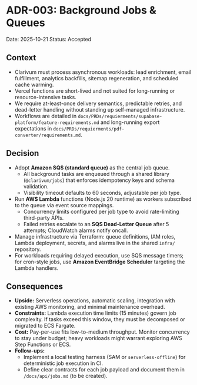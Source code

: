 # ADR-003: Background Jobs & Queues
Date: 2025-10-21
Status: Accepted

## Context
- Clarivum must process asynchronous workloads: lead enrichment, email fulfillment, analytics backfills, sitemap regeneration, and scheduled cache warming.
- Vercel functions are short-lived and not suited for long-running or resource-intensive tasks.
- We require at-least-once delivery semantics, predictable retries, and dead-letter handling without standing up self-managed infrastructure.
- Workflows are detailed in `docs/PRDs/requierments/supabase-platform/feature-requirements.md` and long-running export expectations in `docs/PRDs/requierments/pdf-converter/requirements.md`.

## Decision
- Adopt **Amazon SQS (standard queue)** as the central job queue.
  - All background tasks are enqueued through a shared library (`@clarivum/jobs`) that enforces idempotency keys and schema validation.
  - Visibility timeout defaults to 60 seconds, adjustable per job type.
- Run **AWS Lambda** functions (Node.js 20 runtime) as workers subscribed to the queue via event source mappings.
  - Concurrency limits configured per job type to avoid rate-limiting third-party APIs.
  - Failed retries escalate to an **SQS Dead-Letter Queue** after 5 attempts; CloudWatch alarms notify oncall.
- Manage infrastructure via Terraform: queue definitions, IAM roles, Lambda deployment, secrets, and alarms live in the shared `infra/` repository.
- For workloads requiring delayed execution, use SQS message timers; for cron-style jobs, use **Amazon EventBridge Scheduler** targeting the Lambda handlers.

## Consequences
- **Upside:** Serverless operations, automatic scaling, integration with existing AWS monitoring, and minimal maintenance overhead.
- **Constraints:** Lambda execution time limits (15 minutes) govern job complexity. If tasks exceed this window, they must be decomposed or migrated to ECS Fargate.
- **Cost:** Pay-per-use fits low-to-medium throughput. Monitor concurrency to stay under budget; heavy workloads might warrant exploring AWS Step Functions or ECS.
- **Follow-ups:**
  - Implement a local testing harness (SAM or `serverless-offline`) for deterministic job execution in CI.
  - Define clear contracts for each job payload and document them in `/docs/api/jobs.md` (to be created).
